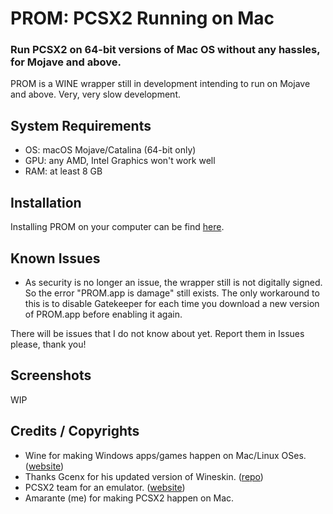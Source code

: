 # PROM: PCSX2 Running on Mac
### Run PCSX2 on 64-bit versions of Mac OS without any hassles, for Mojave and above.

PROM is a WINE wrapper still in development intending to run on Mojave and above. Very, very slow development.

## System Requirements

- OS: macOS Mojave/Catalina (64-bit only)
- GPU: any AMD, Intel Graphics won't work well
- RAM: at least 8 GB

## Installation
Installing PROM on your computer can be find [here](https://github.com/firelad97/PROM-PCSX2-Running-on-Mac/wiki/Installing-&-Updating).

## Known Issues

- As security is no longer an issue, the wrapper still is not digitally signed. So the error "PROM.app is damage" still exists. The only workaround to this is to disable Gatekeeper for each time you download a new version of PROM.app before enabling it again.

There will be issues that I do not know about yet. Report them in Issues please, thank you!

## Screenshots
WIP

## Credits / Copyrights
- Wine for making Windows apps/games happen on Mac/Linux OSes. ([website](https://www.winehq.org/))
- Thanks Gcenx for his updated version of Wineskin. ([repo](https://github.com/Gcenx/WineskinServer))
- PCSX2 team for an emulator. ([website](https://pcsx2.net/))
- Amarante (me) for making PCSX2 happen on Mac.
